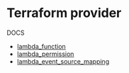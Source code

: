 # Terraform provider

DOCS

- [lambda_function](https://www.terraform.io/docs/providers/aws/r/lambda_function.html)
- [lambda_permission](https://www.terraform.io/docs/providers/aws/r/lambda_permission.html)
- [lambda_event_source_mapping](https://www.terraform.io/docs/providers/aws/r/lambda_event_source_mapping.html)
